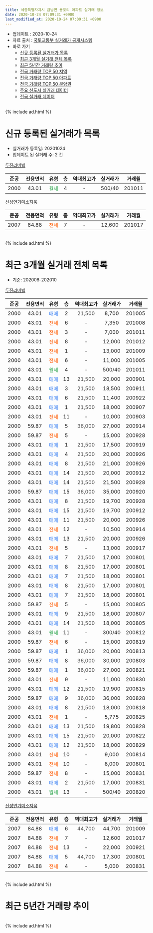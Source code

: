 ```yaml
---
title: 세종특별자치시 금남면 용포리 아파트 실거래 정보
date: 2020-10-24 07:09:31 +0900
last_modified_at: 2020-10-24 07:09:31 +0900
---
```


* 업데이트 : 2020-10-24
* 자료 출처 : [국토교통부 실거래가 공개시스템](http://rt.molit.go.kr)
* 바로 가기
    * [신규 등록된 실거래가 목록](#신규-등록된-실거래가-목록)
    * [최근 3개월 실거래 전체 목록](#최근-3개월-실거래-전체-목록)
    * [최근 5년간 거래량 추이](#최근-5년간-거래량-추이)
    * [전국 거래량 TOP 50 지역](https://inasie.github.io/apt-trade-info/최근-3개월-전국에서-가장-거래가-많이-발생한-지역)
    * [전국 거래량 TOP 50 아파트](https://inasie.github.io/apt-trade-info/최근-3개월-전국에서-가장-거래가-많이-발생한-아파트)
    * [전국 거래량 TOP 50 분양권](https://inasie.github.io/apt-trade-info/최근-3개월-전국에서-가장-거래가-많이-발생한-분양권)
    * [주요 신도시 실거래 데이터](https://inasie.github.io/apt-trade-info/주요-신도시)
    * [전국 실거래 데이터](https://inasie.github.io/apt-trade-info/전국)
<br>
{% include ad.html %}
<br>

# 신규 등록된 실거래가 목록
* 실거래가 등록일: 20201024
* 업데이트 된 실거래 수: 2 건


[두진리버빌](https://search.naver.com/search.naver?query=%EC%84%B8%EC%A2%85%ED%8A%B9%EB%B3%84%EC%9E%90%EC%B9%98%EC%8B%9C+%EA%B8%88%EB%82%A8%EB%A9%B4+%EC%9A%A9%ED%8F%AC%EB%A6%AC+%EB%91%90%EC%A7%84%EB%A6%AC%EB%B2%84%EB%B9%8C)

|준공|전용면적|유형|층|역대최고가|실거래가|거래월|
|:---:|:---:|:---:|:---:|:---:|:---:|:---:|
|2000|43.01|<span style="color:#34a853">월세</span>|4|<span style="color:#444444">-</span>|500/40|201011|

[신성연기미소지움](https://search.naver.com/search.naver?query=%EC%84%B8%EC%A2%85%ED%8A%B9%EB%B3%84%EC%9E%90%EC%B9%98%EC%8B%9C+%EA%B8%88%EB%82%A8%EB%A9%B4+%EC%9A%A9%ED%8F%AC%EB%A6%AC+%EC%8B%A0%EC%84%B1%EC%97%B0%EA%B8%B0%EB%AF%B8%EC%86%8C%EC%A7%80%EC%9B%80)

|준공|전용면적|유형|층|역대최고가|실거래가|거래월|
|:---:|:---:|:---:|:---:|:---:|:---:|:---:|
|2007|84.88|<span style="color:#ff5a00">전세</span>|7|<span style="color:#444444">-</span>|12,600|201017|


<br>
{% include ad.html %}
<br>

# 최근 3개월 실거래 전체 목록
* 기준: 202008-202010


[두진리버빌](https://search.naver.com/search.naver?query=%EC%84%B8%EC%A2%85%ED%8A%B9%EB%B3%84%EC%9E%90%EC%B9%98%EC%8B%9C+%EA%B8%88%EB%82%A8%EB%A9%B4+%EC%9A%A9%ED%8F%AC%EB%A6%AC+%EB%91%90%EC%A7%84%EB%A6%AC%EB%B2%84%EB%B9%8C)

|준공|전용면적|유형|층|역대최고가|실거래가|거래월|
|:---:|:---:|:---:|:---:|:---:|:---:|:---:|
|2000|43.01|<span style="color:#4285f3">매매</span>|2|<span style="color:#444444">21,500</span>|8,700|201005|
|2000|43.01|<span style="color:#ff5a00">전세</span>|6|<span style="color:#444444">-</span>|7,350|201008|
|2000|43.01|<span style="color:#ff5a00">전세</span>|3|<span style="color:#444444">-</span>|7,000|201011|
|2000|43.01|<span style="color:#ff5a00">전세</span>|8|<span style="color:#444444">-</span>|12,000|201012|
|2000|43.01|<span style="color:#ff5a00">전세</span>|1|<span style="color:#444444">-</span>|13,000|201009|
|2000|43.01|<span style="color:#ff5a00">전세</span>|6|<span style="color:#444444">-</span>|11,000|201005|
|2000|43.01|<span style="color:#34a853">월세</span>|4|<span style="color:#444444">-</span>|500/40|201011|
|2000|43.01|<span style="color:#4285f3">매매</span>|13|<span style="color:#444444">21,500</span>|20,000|200901|
|2000|43.01|<span style="color:#4285f3">매매</span>|3|<span style="color:#444444">21,500</span>|18,500|200911|
|2000|43.01|<span style="color:#4285f3">매매</span>|6|<span style="color:#444444">21,500</span>|11,400|200922|
|2000|43.01|<span style="color:#4285f3">매매</span>|1|<span style="color:#444444">21,500</span>|18,000|200907|
|2000|43.01|<span style="color:#ff5a00">전세</span>|11|<span style="color:#444444">-</span>|10,000|200903|
|2000|59.87|<span style="color:#4285f3">매매</span>|5|<span style="color:#444444">36,000</span>|27,000|200914|
|2000|59.87|<span style="color:#ff5a00">전세</span>|5|<span style="color:#444444">-</span>|15,000|200928|
|2000|43.01|<span style="color:#4285f3">매매</span>|1|<span style="color:#444444">21,500</span>|17,500|200919|
|2000|43.01|<span style="color:#4285f3">매매</span>|4|<span style="color:#444444">21,500</span>|20,000|200926|
|2000|43.01|<span style="color:#4285f3">매매</span>|8|<span style="color:#444444">21,500</span>|21,000|200926|
|2000|43.01|<span style="color:#4285f3">매매</span>|14|<span style="color:#444444">21,500</span>|20,000|200912|
|2000|43.01|<span style="color:#4285f3">매매</span>|14|<span style="color:#444444">21,500</span>|21,500|200928|
|2000|59.87|<span style="color:#4285f3">매매</span>|15|<span style="color:#444444">36,000</span>|35,000|200920|
|2000|43.01|<span style="color:#4285f3">매매</span>|8|<span style="color:#444444">21,500</span>|19,700|200928|
|2000|43.01|<span style="color:#4285f3">매매</span>|15|<span style="color:#444444">21,500</span>|19,700|200912|
|2000|43.01|<span style="color:#4285f3">매매</span>|11|<span style="color:#444444">21,500</span>|20,000|200926|
|2000|43.01|<span style="color:#ff5a00">전세</span>|12|<span style="color:#444444">-</span>|10,500|200914|
|2000|43.01|<span style="color:#4285f3">매매</span>|13|<span style="color:#444444">21,500</span>|20,000|200926|
|2000|43.01|<span style="color:#ff5a00">전세</span>|5|<span style="color:#444444">-</span>|13,000|200917|
|2000|43.01|<span style="color:#4285f3">매매</span>|7|<span style="color:#444444">21,500</span>|17,000|200801|
|2000|43.01|<span style="color:#4285f3">매매</span>|8|<span style="color:#444444">21,500</span>|17,000|200801|
|2000|43.01|<span style="color:#4285f3">매매</span>|7|<span style="color:#444444">21,500</span>|18,000|200801|
|2000|43.01|<span style="color:#4285f3">매매</span>|8|<span style="color:#444444">21,500</span>|17,000|200801|
|2000|43.01|<span style="color:#4285f3">매매</span>|7|<span style="color:#444444">21,500</span>|18,000|200801|
|2000|59.87|<span style="color:#ff5a00">전세</span>|5|<span style="color:#444444">-</span>|15,000|200805|
|2000|43.01|<span style="color:#4285f3">매매</span>|9|<span style="color:#444444">21,500</span>|18,000|200807|
|2000|43.01|<span style="color:#4285f3">매매</span>|14|<span style="color:#444444">21,500</span>|18,000|200805|
|2000|43.01|<span style="color:#34a853">월세</span>|11|<span style="color:#444444">-</span>|300/40|200812|
|2000|59.87|<span style="color:#ff5a00">전세</span>|6|<span style="color:#444444">-</span>|15,000|200819|
|2000|59.87|<span style="color:#4285f3">매매</span>|1|<span style="color:#444444">36,000</span>|20,000|200813|
|2000|59.87|<span style="color:#4285f3">매매</span>|8|<span style="color:#444444">36,000</span>|30,000|200803|
|2000|59.87|<span style="color:#4285f3">매매</span>|1|<span style="color:#444444">36,000</span>|27,000|200821|
|2000|43.01|<span style="color:#ff5a00">전세</span>|9|<span style="color:#444444">-</span>|11,000|200830|
|2000|43.01|<span style="color:#4285f3">매매</span>|12|<span style="color:#444444">21,500</span>|19,900|200815|
|2000|59.87|<span style="color:#4285f3">매매</span>|9|<span style="color:#444444">36,000</span>|36,000|200828|
|2000|43.01|<span style="color:#4285f3">매매</span>|8|<span style="color:#444444">21,500</span>|18,000|200818|
|2000|43.01|<span style="color:#ff5a00">전세</span>|1|<span style="color:#444444">-</span>|5,775|200825|
|2000|43.01|<span style="color:#4285f3">매매</span>|13|<span style="color:#444444">21,500</span>|19,800|200828|
|2000|43.01|<span style="color:#4285f3">매매</span>|15|<span style="color:#444444">21,500</span>|20,000|200822|
|2000|43.01|<span style="color:#4285f3">매매</span>|12|<span style="color:#444444">21,500</span>|18,000|200829|
|2000|43.01|<span style="color:#ff5a00">전세</span>|10|<span style="color:#444444">-</span>|9,000|200814|
|2000|43.01|<span style="color:#ff5a00">전세</span>|10|<span style="color:#444444">-</span>|8,000|200801|
|2000|59.87|<span style="color:#ff5a00">전세</span>|8|<span style="color:#444444">-</span>|15,000|200831|
|2000|43.01|<span style="color:#4285f3">매매</span>|2|<span style="color:#444444">21,500</span>|17,000|200831|
|2000|43.01|<span style="color:#34a853">월세</span>|13|<span style="color:#444444">-</span>|500/40|200820|


<script async src="//pagead2.googlesyndication.com/pagead/js/adsbygoogle.js"></script>
<!-- 기본 -->
<ins class="adsbygoogle"
     style="display:block"
     data-ad-client="ca-pub-2446590836940007"
     data-ad-slot="1659523306"
     data-ad-format="auto"
     data-full-width-responsive="true"></ins>
<script>
(adsbygoogle = window.adsbygoogle || []).push({});
</script>


[신성연기미소지움](https://search.naver.com/search.naver?query=%EC%84%B8%EC%A2%85%ED%8A%B9%EB%B3%84%EC%9E%90%EC%B9%98%EC%8B%9C+%EA%B8%88%EB%82%A8%EB%A9%B4+%EC%9A%A9%ED%8F%AC%EB%A6%AC+%EC%8B%A0%EC%84%B1%EC%97%B0%EA%B8%B0%EB%AF%B8%EC%86%8C%EC%A7%80%EC%9B%80)

|준공|전용면적|유형|층|역대최고가|실거래가|거래월|
|:---:|:---:|:---:|:---:|:---:|:---:|:---:|
|2007|84.88|<span style="color:#4285f3">매매</span>|6|<span style="color:#444444">44,700</span>|44,700|201009|
|2007|84.88|<span style="color:#ff5a00">전세</span>|7|<span style="color:#444444">-</span>|12,600|201017|
|2007|84.88|<span style="color:#ff5a00">전세</span>|13|<span style="color:#444444">-</span>|22,000|200921|
|2007|84.88|<span style="color:#4285f3">매매</span>|5|<span style="color:#444444">44,700</span>|17,300|200801|
|2007|84.88|<span style="color:#ff5a00">전세</span>|4|<span style="color:#444444">-</span>|5,000|200831|


<br>
{% include ad.html %}
<br>

# 최근 5년간 거래량 추이


<div style="width:100%;">
    <canvas id="deal_progress" height="200"></canvas>
</div>

<script>
new Chart(document.getElementById("deal_progress"), {
    type: 'line',
    data: {
        labels: ['201510','201511','201512','201601','201602','201603','201604','201605','201606','201607','201608','201609','201610','201611','201612','201701','201702','201703','201704','201705','201706','201707','201708','201709','201710','201711','201712','201801','201802','201803','201804','201805','201806','201807','201808','201809','201810','201811','201812','201901','201902','201903','201904','201905','201906','201907','201908','201909','201910','201911','201912','202001','202002','202003','202004','202005','202006','202007','202008','202009','202010'],
        datasets: [{
            label: '매매',
            pointRadius: 1,
            data: [10, 11, 13, 6, 8, 12, 12, 14, 11, 12, 11, 18, 23, 13, 8, 8, 17, 14, 15, 15, 11, 13, 6, 13, 8, 11, 11, 12, 12, 12, 13, 12, 9, 3, 4, 12, 11, 7, 7, 8, 6, 10, 12, 11, 6, 6, 11, 5, 11, 20, 23, 16, 22, 16, 12, 20, 30, 23, 18, 15, 2],
            borderColor: "rgba(255, 201, 14, 1)",
            backgroundColor: "rgba(255, 201, 14, 0.5)",
            fill: false,
            lineTension: 0
        },{
            label: '전월세',
            pointRadius: 1,
            data: [8, 3, 8, 7, 8, 7, 6, 11, 5, 10, 8, 7, 11, 8, 5, 7, 12, 9, 9, 4, 4, 8, 9, 9, 3, 4, 5, 4, 4, 9, 8, 4, 5, 9, 3, 8, 6, 5, 9, 12, 9, 8, 6, 6, 4, 6, 6, 5, 11, 6, 5, 6, 5, 12, 6, 13, 13, 16, 10, 5, 7],
            borderColor: "rgba(0, 141, 185, 1)",
            backgroundColor: "rgba(0, 141, 185, 0.5)",
            fill: false,
            lineTension: 0
        }
        ]
    },
    options: {
        responsive: true,
        title: {
            display: false
        },
        tooltips: {
            mode: 'index',
            intersect: false
        },
        hover: {
            mode: 'nearest',
            intersect: true
        },
        scales: {
            xAxes: [{
                display: true,
                scaleLabel: {
                    display: true,
                    labelString: '년/월'
                }
            }],
            yAxes: [{
                display: true,
                ticks: {
                    suggestedMin: 0,
                },
                scaleLabel: {
                    display: true,
                    labelString: '실거래 수'
                }
            }]
        }
    }
});

</script>


<br>
{% include ad.html %}
<br>

